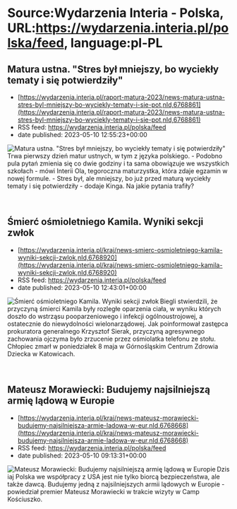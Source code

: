 # Source:Wydarzenia Interia - Polska, URL:https://wydarzenia.interia.pl/polska/feed, language:pl-PL

## Matura ustna. "Stres był mniejszy, bo wyciekły tematy i się potwierdziły"
 - [https://wydarzenia.interia.pl/raport-matura-2023/news-matura-ustna-stres-byl-mniejszy-bo-wyciekly-tematy-i-sie-pot,nId,6768861](https://wydarzenia.interia.pl/raport-matura-2023/news-matura-ustna-stres-byl-mniejszy-bo-wyciekly-tematy-i-sie-pot,nId,6768861)
 - RSS feed: https://wydarzenia.interia.pl/polska/feed
 - date published: 2023-05-10 12:55:23+00:00

<p><a href="https://wydarzenia.interia.pl/raport-matura-2023/news-matura-ustna-stres-byl-mniejszy-bo-wyciekly-tematy-i-sie-pot,nId,6768861"><img align="left" alt="Matura ustna. &quot;Stres był mniejszy, bo wyciekły tematy i się potwierdziły&quot;" src="https://i.iplsc.com/matura-ustna-stres-byl-mniejszy-bo-wyciekly-tematy-i-sie-pot/000H4U5K42XL4RKK-C321.jpg" /></a>Trwa pierwszy dzień matur ustnych, w tym z języka polskiego. - Podobno pula pytań zmienia się co dwie godziny i ta sama obowiązuje we wszystkich szkołach - mówi Interii Ola, tegoroczna maturzystka, która zdaje egzamin w nowej formule. - Stres był, ale mniejszy, bo już przed maturą wyciekły tematy i się potwierdziły - dodaje Kinga. Na jakie pytania trafiły?</p><br clear="all" />

## Śmierć ośmioletniego Kamila. Wyniki sekcji zwłok
 - [https://wydarzenia.interia.pl/kraj/news-smierc-osmioletniego-kamila-wyniki-sekcji-zwlok,nId,6768920](https://wydarzenia.interia.pl/kraj/news-smierc-osmioletniego-kamila-wyniki-sekcji-zwlok,nId,6768920)
 - RSS feed: https://wydarzenia.interia.pl/polska/feed
 - date published: 2023-05-10 12:43:01+00:00

<p><a href="https://wydarzenia.interia.pl/kraj/news-smierc-osmioletniego-kamila-wyniki-sekcji-zwlok,nId,6768920"><img align="left" alt="Śmierć ośmioletniego Kamila. Wyniki sekcji zwłok" src="https://i.iplsc.com/smierc-osmioletniego-kamila-wyniki-sekcji-zwlok/000H4UHSD3A9FCGB-C321.jpg" /></a>Biegli stwierdzili, że przyczyną śmierci Kamila były rozległe oparzenia ciała, w wyniku których doszło do wstrząsu pooparzeniowego i infekcji ogólnoustrojowej, a ostatecznie do niewydolności wielonarządowej. Jak poinformował zastępca prokuratora generalnego Krzysztof Sierak, przyczyną agresywnego zachowania ojczyma było zrzucenie przez ośmiolatka telefonu ze stołu. Chłopiec zmarł w poniedziałek 8 maja w Górnośląskim Centrum Zdrowia Dziecka w Katowicach.</p><br clear="all" />

## Mateusz Morawiecki: Budujemy najsilniejszą armię lądową w Europie
 - [https://wydarzenia.interia.pl/kraj/news-mateusz-morawiecki-budujemy-najsilniejsza-armie-ladowa-w-eur,nId,6768668](https://wydarzenia.interia.pl/kraj/news-mateusz-morawiecki-budujemy-najsilniejsza-armie-ladowa-w-eur,nId,6768668)
 - RSS feed: https://wydarzenia.interia.pl/polska/feed
 - date published: 2023-05-10 09:13:31+00:00

<p><a href="https://wydarzenia.interia.pl/kraj/news-mateusz-morawiecki-budujemy-najsilniejsza-armie-ladowa-w-eur,nId,6768668"><img align="left" alt="Mateusz Morawiecki: Budujemy najsilniejszą armię lądową w Europie" src="https://i.iplsc.com/mateusz-morawiecki-budujemy-najsilniejsza-armie-ladowa-w-eur/000H4TQ03TW2N2EQ-C321.jpg" /></a>Dzisiaj Polska we współpracy z USA jest nie tylko biorcą bezpieczeństwa, ale także dawcą. Budujemy jedną z najsilniejszych armii lądowych w Europie - powiedział premier Mateusz Morawiecki w trakcie wizyty w Camp Kościuszko.</p><br clear="all" />

